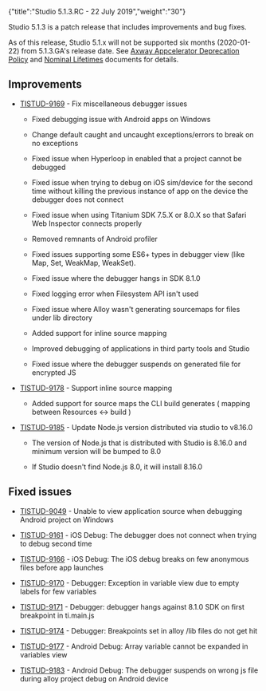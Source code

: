{"title":"Studio 5.1.3.RC - 22 July 2019","weight":"30"}

Studio 5.1.3 is a patch release that includes improvements and bug fixes.

As of this release, Studio 5.1.x will not be supported six months (2020-01-22) from 5.1.3.GA's release date. See [Axway Appcelerator Deprecation Policy](/docs/appc/AMPLIFY_Appcelerator_Services_Overview/Axway_Appcelerator_Deprecation_Policy/) and [Nominal Lifetimes](/docs/appc/AMPLIFY_Appcelerator_Services_Overview/Axway_Appcelerator_Product_Lifecycle/#nominal-lifetimes) documents for details.

## Improvements

* [TISTUD-9169](https://jira.appcelerator.org/browse/TISTUD-9169) - Fix miscellaneous debugger issues

    * Fixed debugging issue with Android apps on Windows

    * Change default caught and uncaught exceptions/errors to break on no exceptions

    * Fixed issue when Hyperloop in enabled that a project cannot be debugged

    * Fixed issue when trying to debug on iOS sim/device for the second time without killing the previous instance of app on the device the debugger does not connect

    * Fixed issue when using Titanium SDK 7.5.X or 8.0.X so that Safari Web Inspector connects properly

    * Removed remnants of Android profiler

    * Fixed issues supporting some ES6+ types in debugger view (like Map, Set, WeakMap, WeakSet).

    * Fixed issue where the debugger hangs in SDK 8.1.0

    * Fixed logging error when Filesystem API isn't used

    * Fixed issue where Alloy wasn't generating sourcemaps for files under lib directory

    * Added support for inline source mapping

    * Improved debugging of applications in third party tools and Studio

    * Fixed issue where the debugger suspends on generated file for encrypted JS

* [TISTUD-9178](https://jira.appcelerator.org/browse/TISTUD-9178) - Support inline source mapping

    * Added support for source maps the CLI build generates ( mapping between Resources <-> build )

* [TISTUD-9185](https://jira.appcelerator.org/browse/TISTUD-9185) - Update Node.js version distributed via studio to v8.16.0

    * The version of Node.js that is distributed with Studio is 8.16.0 and minimum version will be bumped to 8.0

    * If Studio doesn't find Node.js 8.0, it will install 8.16.0

## Fixed issues

* [TISTUD-9049](https://jira.appcelerator.org/browse/TISTUD-9049) - Unable to view application source when debugging Android project on Windows

* [TISTUD-9161](https://jira.appcelerator.org/browse/TISTUD-9161) - iOS Debug: The debugger does not connect when trying to debug second time

* [TISTUD-9166](https://jira.appcelerator.org/browse/TISTUD-9166) - iOS Debug: The iOS debug breaks on few anonymous files before app launches

* [TISTUD-9170](https://jira.appcelerator.org/browse/TISTUD-9170) - Debugger: Exception in variable view due to empty labels for few variables

* [TISTUD-9171](https://jira.appcelerator.org/browse/TISTUD-9171) - Debugger: debugger hangs against 8.1.0 SDK on first breakpoint in ti.main.js

* [TISTUD-9174](https://jira.appcelerator.org/browse/TISTUD-9174) - Debugger: Breakpoints set in alloy /lib files do not get hit

* [TISTUD-9177](https://jira.appcelerator.org/browse/TISTUD-9177) - Android Debug: Array variable cannot be expanded in variables view

* [TISTUD-9183](https://jira.appcelerator.org/browse/TISTUD-9183) - Android Debug: The debugger suspends on wrong js file during alloy project debug on Android device
